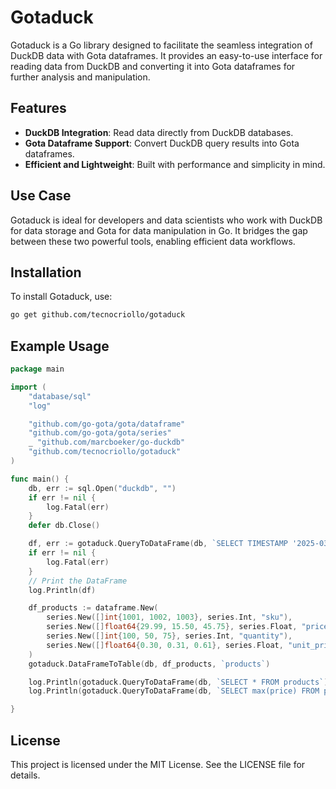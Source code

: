 # Gotaduck

Gotaduck is a Go library designed to facilitate the seamless integration of DuckDB data with Gota dataframes. It provides an easy-to-use interface for reading data from DuckDB and converting it into Gota dataframes for further analysis and manipulation.

## Features

- **DuckDB Integration**: Read data directly from DuckDB databases.
- **Gota Dataframe Support**: Convert DuckDB query results into Gota dataframes.
- **Efficient and Lightweight**: Built with performance and simplicity in mind.

## Use Case

Gotaduck is ideal for developers and data scientists who work with DuckDB for data storage and Gota for data manipulation in Go. It bridges the gap between these two powerful tools, enabling efficient data workflows.

## Installation

To install Gotaduck, use:

```bash
go get github.com/tecnocriollo/gotaduck
```

## Example Usage

```go
package main

import (
	"database/sql"
	"log"

	"github.com/go-gota/gota/dataframe"
	"github.com/go-gota/gota/series"
	_ "github.com/marcboeker/go-duckdb"
	"github.com/tecnocriollo/gotaduck"
)

func main() {
	db, err := sql.Open("duckdb", "")
	if err != nil {
		log.Fatal(err)
	}
	defer db.Close()

	df, err := gotaduck.QueryToDataFrame(db, `SELECT TIMESTAMP '2025-03-03' as date, id, name FROM 'people.csv'`)
	if err != nil {
		log.Fatal(err)
	}
	// Print the DataFrame
	log.Println(df)

	df_products := dataframe.New(
		series.New([]int{1001, 1002, 1003}, series.Int, "sku"),
		series.New([]float64{29.99, 15.50, 45.75}, series.Float, "price"),
		series.New([]int{100, 50, 75}, series.Int, "quantity"),
		series.New([]float64{0.30, 0.31, 0.61}, series.Float, "unit_price"),
	)
	gotaduck.DataFrameToTable(db, df_products, `products`)

	log.Println(gotaduck.QueryToDataFrame(db, `SELECT * FROM products`))
	log.Println(gotaduck.QueryToDataFrame(db, `SELECT max(price) FROM products`))

}

```

## License

This project is licensed under the MIT License. See the LICENSE file for details.
